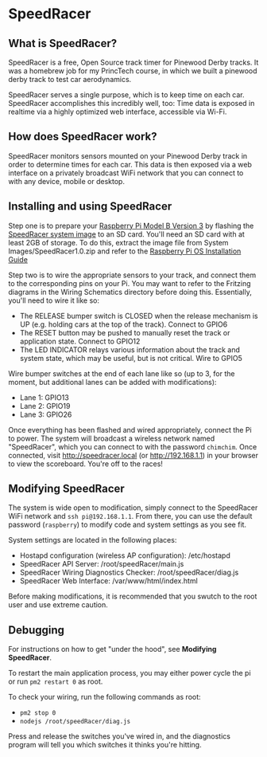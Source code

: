 # SpeedRacer

## What is SpeedRacer? 

SpeedRacer is a free, Open Source track timer for Pinewood Derby tracks. It was a homebrew job for my PrincTech course, in which
we built a pinewood derby track to test car aerodynamics. 

SpeedRacer serves a single purpose, which is to keep time on each car. SpeedRacer accomplishes this incredibly well, too: 
Time data is exposed in realtime via a highly optimized web interface, accessible via Wi-Fi. 

## How does SpeedRacer work? 

SpeedRacer monitors sensors mounted on your Pinewood Derby track in order to determine times for each car. This data is then exposed via a web interface on a privately broadcast WiFi network that you can connect to with any device, mobile or desktop. 

## Installing and using SpeedRacer

Step one is to prepare your [Raspberry Pi Model B Version 3](https://www.raspberrypi.org/products/raspberry-pi-3-model-b/) by flashing the [SpeedRacer system image](https://cdn.ctis.me/file/ctisme-cdn/project-assets/speedracer/SpeedRacer1.0.zip) to an SD card. You'll need an SD card with at least 2GB of storage. To do this, extract the image file from System Images/SpeedRacer1.0.zip and refer to the [Raspberry Pi OS Installation Guide](https://www.raspberrypi.org/documentation/installation/installing-images/)

Step two is to wire the appropriate sensors to your track, and connect them to the corresponding pins on your Pi. You may want to refer to the Fritzing diagrams in the Wiring Schematics directory before doing this. Essentially, you'll need to wire it like so: 

- The RELEASE bumper switch is CLOSED when the release mechanism is UP (e.g. holding cars at the top of the track). Connect to GPIO6
- The RESET button may be pushed to manually reset the track or application state. Connect to GPIO12
- The LED INDICATOR relays various information about the track and system state, which may be useful, but is not critical. Wire to GPIO5

Wire bumper switches at the end of each lane like so (up to 3, for the moment, but additional lanes can be added with modifications): 
- Lane 1: GPIO13
- Lane 2: GPIO19
- Lane 3: GPIO26

Once everything has been flashed and wired appropriately, connect the Pi to power. The system will broadcast a wireless network named "SpeedRacer", which you can connect to with the password `chimchim`. Once connected, visit http://speedracer.local (or http://192.168.1.1) in your browser to view the scoreboard. You're off to the races!

## Modifying SpeedRacer

The system is wide open to modification, simply connect to the SpeedRacer WiFi network and `ssh pi@192.168.1.1`. From there, 
you can use the default password (`raspberry`) to modify code and system settings as you see fit. 

System settings are located in the following places: 

- Hostapd configuration (wireless AP configuration): /etc/hostapd
- SpeedRacer API Server: /root/speedRacer/main.js
- SpeedRacer Wiring Diagnostics Checker: /root/speedRacer/diag.js
- SpeedRacer Web Interface: /var/www/html/index.html

Before making modifications, it is recommended that you swutch to the root user and use extreme caution. 

## Debugging

For instructions on how to get "under the hood", see **Modifying SpeedRacer**.  

To restart the main application process, you may either power cycle the pi or run `pm2 restart 0` as root. 

To check your wiring, run the following commands as root:
- `pm2 stop 0`
- `nodejs /root/speedRacer/diag.js`

Press and release the switches you've wired in, and the diagnostics program will tell you which switches it thinks you're hitting. 
